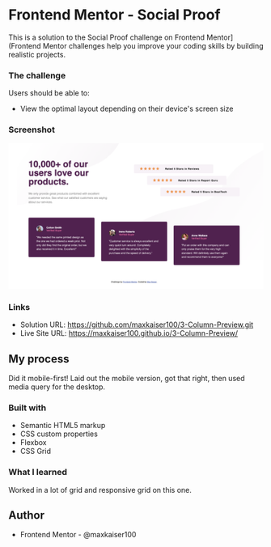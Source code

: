 # Frontend Mentor - Social Proof

This is a solution to the Social Proof challenge on Frontend Mentor](Frontend Mentor challenges help you improve your coding skills by building realistic projects. 



### The challenge

Users should be able to:

- View the optimal layout depending on their device's screen size

### Screenshot

![](./images/socialproof.png)

### Links

- Solution URL: https://github.com/maxkaiser100/3-Column-Preview.git
- Live Site URL: https://maxkaiser100.github.io/3-Column-Preview/

## My process

Did it mobile-first! Laid out the mobile version, got that right, then used media query for the desktop.

### Built with

- Semantic HTML5 markup
- CSS custom properties
- Flexbox
- CSS Grid

### What I learned

Worked in a lot of grid and responsive grid on this one.


## Author


- Frontend Mentor - @maxkaiser100




